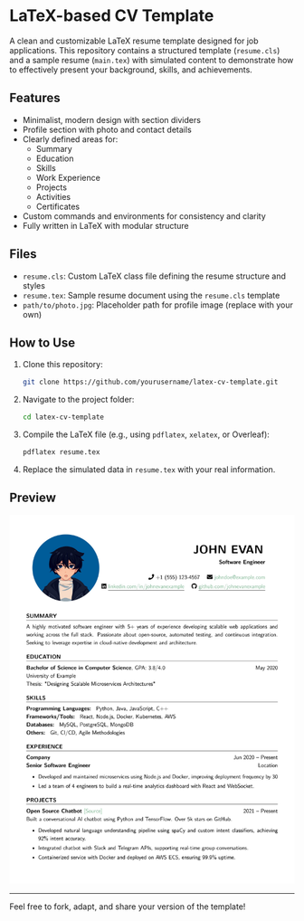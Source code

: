 # LaTeX-based CV Template

A clean and customizable LaTeX resume template designed for job applications. This repository contains a structured template (`resume.cls`) and a sample resume (`main.tex`) with simulated content to demonstrate how to effectively present your background, skills, and achievements.

## Features

- Minimalist, modern design with section dividers
- Profile section with photo and contact details
- Clearly defined areas for:
  - Summary
  - Education
  - Skills
  - Work Experience
  - Projects
  - Activities
  - Certificates
- Custom commands and environments for consistency and clarity
- Fully written in LaTeX with modular structure

## Files

- `resume.cls`: Custom LaTeX class file defining the resume structure and styles
- `resume.tex`: Sample resume document using the `resume.cls` template
- `path/to/photo.jpg`: Placeholder path for profile image (replace with your own)

## How to Use

1. Clone this repository:
   ```bash
   git clone https://github.com/yourusername/latex-cv-template.git
   ```

2. Navigate to the project folder:
   ```bash
   cd latex-cv-template
   ```

3. Compile the LaTeX file (e.g., using `pdflatex`, `xelatex`, or Overleaf):
   ```bash
   pdflatex resume.tex
   ```

4. Replace the simulated data in `resume.tex` with your real information.

## Preview

[![📄 View Resume PDF](templateCV.jpg)](templateCV.pdf)

---

Feel free to fork, adapt, and share your version of the template!
